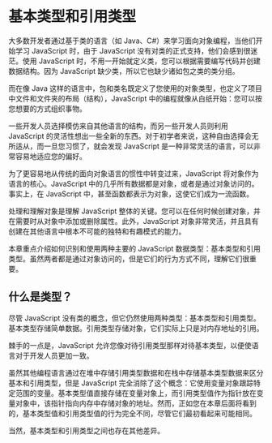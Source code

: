 # 基本类型和引用类型

大多数开发者通过基于类的语言（如 Java、C#）来学习面向对象编程，当他们开始学习 JavaScript 时，由于 JavaScript 没有对类的正式支持，他们会感到很迷茫。使用 JavaScript 时，不用一开始就定义类，您可以根据需要编写代码并创建数据结构。因为 JavaScript 缺少类，所以它也缺少诸如包之类的类分组。

而在像 Java 这样的语言中，包和类名既定义了您使用的对象类型，也定义了项目中文件和文件夹的布局（结构），JavaScript 中的编程就像从白纸开始：您可以按您想要的方式组织事物。

一些开发人员选择模仿来自其他语言的结构，而另一些开发人员则利用 JavaScript 的灵活性想出一些全新的东西。对于初学者来说，这种自由选择会无所适从，而一旦您习惯了，就会发现 JavaScript 是一种非常灵活的语言，可以非常容易地适应您的偏好。

为了更容易地从传统的面向对象语言的惯性中转变过来，JavaScript 将对象作为语言的核心。JavaScript 中的几乎所有数据都是对象，或者是通过对象访问的。事实上，在 JavaScript 中，甚至函数都表示为对象，这使它们成为一流函数。

处理和理解对象是理解 JavaScript 整体的关键。您可以在任何时候创建对象，并在需要时从对象中添加或删除属性。此外，JavaScript 对象非常灵活，并且具有创建在其他语言中根本不可能的独特和有趣模式的能力。

本章重点介绍如何识别和使用两种主要的 JavaScript 数据类型：基本类型和引用类型。虽然两者都是通过对象访问的，但是它们的行为方式不同，理解它们很重要。

## 什么是类型？

尽管 JavaScript 没有类的概念，但它仍然使用两种类型：基本类型和引用类型。基本类型存储简单数据。引用类型存储对象，它们实际上只是对内存地址的引用。

棘手的一点是，JavaScript 允许您像对待引用类型那样对待基本类型，以便使语言对于开发人员更加一致。

虽然其他编程语言通过在堆中存储引用类型数据和在栈中存储基本类型数据来区分基本和引用类型，但是 JavaScript 完全消除了这个概念：它使用变量对象跟踪特定范围的变量。基本类型值直接存储在变量对象上，而引用类型值作为指针放在变量对象中，该指针指向内存中存储对象的地址。然而，正如您在本章后面将看到的，基本类型值和引用类型值的行为完全不同，尽管它们最初看起来可能相同。

当然，基本类型和引用类型之间也存在其他差异。